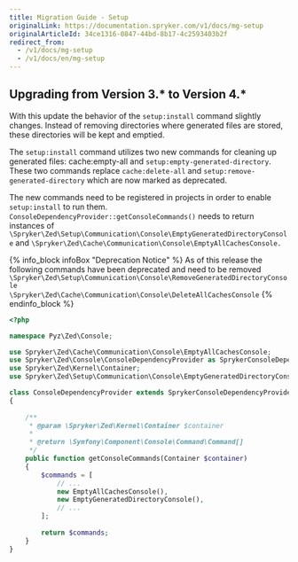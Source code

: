 ```yaml
---
title: Migration Guide - Setup
originalLink: https://documentation.spryker.com/v1/docs/mg-setup
originalArticleId: 34ce1316-0847-44bd-8b17-4c2593403b2f
redirect_from:
  - /v1/docs/mg-setup
  - /v1/docs/en/mg-setup
---
```


## Upgrading from Version 3.* to Version 4.*

With this update the behavior of the `setup:install` command slightly changes. Instead of removing directories where generated files are stored, these directories will be kept and emptied.

The `setup:install` command utilizes two new commands for cleaning up generated files: cache:empty-all and `setup:empty-generated-directory`. These two commands replace `cache:delete-all` and `setup:remove-generated-directory` which are now marked as deprecated.

The new commands need to be registered in projects in order to enable `setup:install` to run them. `ConsoleDependencyProvider::getConsoleCommands()` needs to return instances of `\Spryker\Zed\Setup\Communication\Console\EmptyGeneratedDirectoryConsole` and `\Spryker\Zed\Cache\Communication\Console\EmptyAllCachesConsole.`

{% info_block infoBox "Deprecation Notice" %}
As of this release the following commands have been deprecated and need to be removed `\Spryker\Zed\Setup\Communication\Console\RemoveGeneratedDirectoryConsole`</br> `\Spryker\Zed\Cache\Communication\Console\DeleteAllCachesConsole`
{% endinfo_block %}
```php
<?php

namespace Pyz\Zed\Console;

use Spryker\Zed\Cache\Communication\Console\EmptyAllCachesConsole;
use Spryker\Zed\Console\ConsoleDependencyProvider as SprykerConsoleDependencyProvider;
use Spryker\Zed\Kernel\Container;
use Spryker\Zed\Setup\Communication\Console\EmptyGeneratedDirectoryConsole;

class ConsoleDependencyProvider extends SprykerConsoleDependencyProvider
{
    
    /**
     * @param \Spryker\Zed\Kernel\Container $container
     *
     * @return \Symfony\Component\Console\Command\Command[]
     */
    public function getConsoleCommands(Container $container)
    {
        $commands = [
            // ...
            new EmptyAllCachesConsole(),
            new EmptyGeneratedDirectoryConsole(),
            // ...
        ];
        
        return $commands;
    }
}
```
<!--See also:

* Checkout other Console commands
-->

